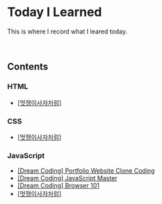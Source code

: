 # Today I Learned

This is where I record what I leared today.

</br>

## Contents

### HTML

- [[멋쟁이사자처럼]](https://github.com/bellnoona/TIL/tree/main/HTML/%EB%A9%8B%EC%9F%81%EC%9D%B4%EC%82%AC%EC%9E%90%EC%B2%98%EB%9F%BC)

### CSS

- [[멋쟁이사자처럼]](https://github.com/bellnoona/TIL/tree/main/CSS/%EB%A9%8B%EC%9F%81%EC%9D%B4%EC%82%AC%EC%9E%90%EC%B2%98%EB%9F%BC)

### JavaScript

- [[Dream Coding] Portfolio Website Clone Coding](https://github.com/bellnoona/TIL/tree/main/JavaScript/%5BDream%20Coding%5D%20Portfolio%20Website%20Clone%20Coding)
- [[Dream Coding] JavaScript Master](https://github.com/bellnoona/TIL/tree/main/JavaScript/%5BDream%20Coding%5D%20JavaScript%20Master)
- [[Dream Coding] Browser 101](https://github.com/bellnoona/TIL/tree/main/JavaScript/%5BDream%20Coding%5D%20Browser%20101)
- [[멋쟁이사자처럼]](https://github.com/bellnoona/TIL/tree/main/JavaScript/%EB%A9%8B%EC%9F%81%EC%9D%B4%EC%82%AC%EC%9E%90%EC%B2%98%EB%9F%BC)
